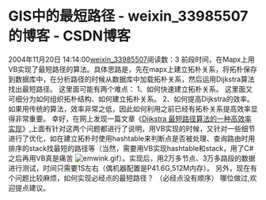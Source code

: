 # GIS中的最短路径 - weixin_33985507的博客 - CSDN博客
2004年11月20日 14:14:00[weixin_33985507](https://me.csdn.net/weixin_33985507)阅读数：3
前段时间，在Mapx上用VB实现了最短路径的算法。具体思路是，先在mapx上建立拓朴关系，将拓朴保存到数据库中，在分析路径的时候从数据库中加载拓朴关系，然后运用Dijkstra算法找出最短路径。
这里面可能有两个难点：
1、如何快速建立拓朴关系。 这里面又可细分为如何组织拓朴结构、如何建立拓朴关系。
2、如何提高Dijkstra的效率。如果用传统的算法，效率非常之低，因此如何利用之前已经有拓朴关系提高效率显得非常重要。
幸好，在网上发现一篇文章《[Dijkstra 最短路径算法的一种高效率实现](http://www.gischina.com/maindoc/simchin/gisforum/thesis/Giswz60.htm)》,上面有针对这两个问题都进行了说明，用VB实现的时候，又针对一些细节进行了优化，如在建立拓朴时使用hashtable来判断点是否被处理、查询路由时用排序的stack找最短的路径等（当然，需要用VB实现hashtable和stack，用了C#之后再用VB真是痛苦 ![emwink.gif](https://blog.csdn.net/Emoticons/emwink.gif)）。实现后，用2万多节点、3万多路段的数据进行测试，时间只需要1S左右（偶机器配置是P41.6G,512M内存）。
另外，现在有个问题比较麻烦，如何实现必经点的最短路径？ （必经点没有顺序） 哪位做过,欢迎提点建议。 
